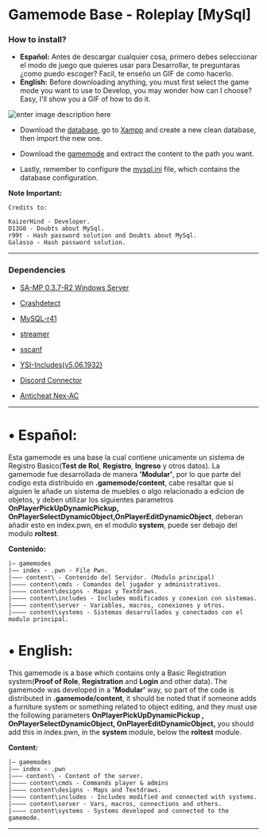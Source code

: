 
# Gamemode Base - Roleplay [MySql]

### How to install?

 - **Español:** Antes de descargar cualquier cosa, primero debes seleccionar el modo de juego que quieres usar para Desarrollar, te preguntaras ¿como puedo escoger? Facil, te enseño un GIF de como hacerlo.
 - **English:** Before downloading anything, you must first select the game mode you want to use to Develop, you may wonder how can I choose? Easy, I'll show you a GIF of how to do it.

![enter image description here](https://cdn.discordapp.com/attachments/1034266574070218803/1167538125027946607/20231027-1854-56.7512384.gif?ex=654e7d9c&is=653c089c&hm=8dfeee9faccfa00a84d033c4ecbb259d8ed3cc8170d984bd371b2fdedbe77ff8&)

 - Download the [database]((https://github.com/KaizerHind/GamemodeBase_MySQL/blob/master/Database/dbserver.sql)), go to [Xampp](http://localhost/phpmyadmin/server_import.php) and create a new clean database, then import the new one.

 - Download the [gamemode](https://github.com/KaizerHind/Gamemode-Base/archive/refs/heads/1.0.zip) and extract the content to the path you want.

 - Lastly, remember to configure the [mysql.ini](https://github.com/KaizerHind/GamemodeBase_MySQL/blob/master/mysql.ini) file, which contains the database configuration.

  **Note Important:** 

    Credits to:
    
    KaizerHind - Developer.
    D13G0 - Doubts about MySql.
    r99t - Hash password solution and Doubts about MySql.
    Galasso - Hash password solution.

---

### Dependencies

- [SA-MP 0.3.7-R2 Windows Server](http://files.sa-mp.com/samp037_svr_R2-1-1_win32.zip)

- [Crashdetect](https://github.com/Zeex/samp-plugin-crashdetect)

- [MySQL-r41](https://github.com/pBlueG/SA-MP-MySQL)

- [streamer](https://github.com/samp-incognito/samp-streamer-plugin/releases/tag/v2.9.5)

- [sscanf](https://github.com/maddinat0r/sscanf)

- [YSI-Includes(v5.06.1932)](https://github.com/pawn-lang/YSI-Includes/releases/tag/v5.06.1932)

- [Discord Connector](https://github.com/maddinat0r/samp-discord-connector)

- [Anticheat Nex-AC](https://github.com/NexiusTailer/Nex-AC/archive/refs/heads/master.zip)
---

# • **Español:**

Esta gamemode es una base la cual contiene unicamente un sistema de Registro Basico(**Test de Rol**, **Registro**, **Ingreso** y otros datos). La gamemode fue desarrollada de manera **'Modular'**, por lo que parte del codigo esta distribuido en **.gamemode/content**, cabe resaltar que si alguien le añade un sistema de muebles o algo relacionado a edicion de objetos, y deben utilizar los siguientes parametros **OnPlayerPickUpDynamicPickup, OnPlayerSelectDynamicObject,OnPlayerEditDynamicObject**, deberan añadir esto en index.pwn, en el modulo **system**, puede ser debajo del modulo **roltest**.

**Contenido:**

    |— gamemodes
    |—— index - .pwn - File Pwn.
    |——— content\ - Contenido del Servidor. (Modulo principal)
    |———— content\cmds - Comandos del jugador y administrativos.
    |———— content\designs - Mapas y Textdraws.
    |———— content\includes - Includes modificados y conexion con sistemas.
    |———— content\server - Variables, macros, conexiones y otros.
    |———— content\systems - Sistemas desarrollados y conectados con el modulo principal.

# • **English:**

This gamemode is a base which contains only a Basic Registration system(**Proof of Role**, **Registration** and **Login** and other data). The gamemode was developed in a **'Modular'** way, so part of the code is distributed in **.gamemode/content**, it should be noted that if someone adds a furniture system or something related to object editing, and they must use the following parameters **OnPlayerPickUpDynamicPickup , OnPlayerSelectDynamicObject, OnPlayerEditDynamicObject,** you should add this in index.pwn, in the **system** module, below the **roltest** module.

**Content:**

    |— gamemodes
    |—— index - .pwn
    |——— content\ - Content of the server.
    |———— content\cmds - Commands player & admins
    |———— content\designs - Maps and Textdraws.
    |———— content\includes - Includes modified and connected with systems.
    |———— content\server - Vars, macros, connections and others.
    |———— content\systems - Systems developed and connected to the gamemode.

----
